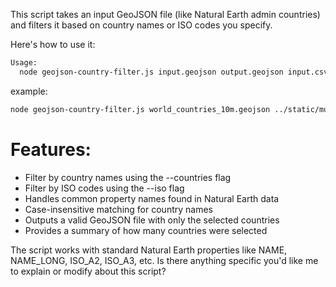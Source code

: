 This script takes an input GeoJSON file (like Natural Earth admin countries) and filters it based on country names or ISO codes you specify.

Here's how to use it:

```bash
Usage:
  node geojson-country-filter.js input.geojson output.geojson input.csv
```

example:

```bash
node geojson-country-filter.js world_countries_10m.geojson ../static/munoc-2025.geojson munoc-2025.csv
```

# Features:

- Filter by country names using the --countries flag
- Filter by ISO codes using the --iso flag
- Handles common property names found in Natural Earth data
- Case-insensitive matching for country names
- Outputs a valid GeoJSON file with only the selected countries
- Provides a summary of how many countries were selected

The script works with standard Natural Earth properties like NAME, NAME_LONG, ISO_A2, ISO_A3, etc. Is there anything specific you'd like me to explain or modify about this script?
